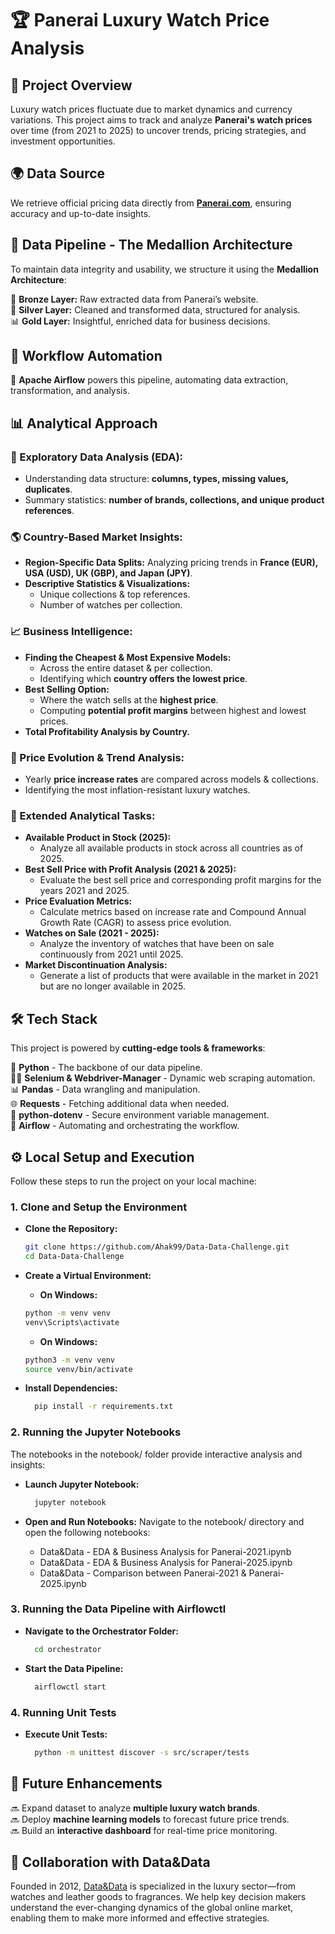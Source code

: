 # 🏆 Panerai Luxury Watch Price Analysis

## 📌 Project Overview

Luxury watch prices fluctuate due to market dynamics and currency variations. This project aims to track and analyze **Panerai's watch prices** over time (from 2021 to 2025) to uncover trends, pricing strategies, and investment opportunities.

## 🌍 Data Source

We retrieve official pricing data directly from **[Panerai.com](https://www.panerai.com/)**, ensuring accuracy and up-to-date insights.

## 🔄 Data Pipeline - The Medallion Architecture

To maintain data integrity and usability, we structure it using the **Medallion Architecture**:

💾 **Bronze Layer:** Raw extracted data from Panerai’s website.  
🔧 **Silver Layer:** Cleaned and transformed data, structured for analysis.  
📊 **Gold Layer:** Insightful, enriched data for business decisions.

## 🚀 Workflow Automation

🔗 **Apache Airflow** powers this pipeline, automating data extraction, transformation, and analysis.

## 📊 Analytical Approach

### 🔎 Exploratory Data Analysis (EDA):

- Understanding data structure: **columns, types, missing values, duplicates**.
- Summary statistics: **number of brands, collections, and unique product references**.

### 🌎 Country-Based Market Insights:

- **Region-Specific Data Splits:** Analyzing pricing trends in **France (EUR), USA (USD), UK (GBP), and Japan (JPY)**.
- **Descriptive Statistics & Visualizations:**
  - Unique collections & top references.
  - Number of watches per collection.

### 📈 Business Intelligence:

- **Finding the Cheapest & Most Expensive Models:**
  - Across the entire dataset & per collection.
  - Identifying which **country offers the lowest price**.
- **Best Selling Option:**
  - Where the watch sells at the **highest price**.
  - Computing **potential profit margins** between highest and lowest prices.
- **Total Profitability Analysis by Country.**

### 📆 Price Evolution & Trend Analysis:

- Yearly **price increase rates** are compared across models & collections.
- Identifying the most inflation-resistant luxury watches.

### 🚀 Extended Analytical Tasks:

- **Available Product in Stock (2025):**
  - Analyze all available products in stock across all countries as of 2025.
- **Best Sell Price with Profit Analysis (2021 & 2025):**
  - Evaluate the best sell price and corresponding profit margins for the years 2021 and 2025.
- **Price Evaluation Metrics:**
  - Calculate metrics based on increase rate and Compound Annual Growth Rate (CAGR) to assess price evolution.
- **Watches on Sale (2021 - 2025):**
  - Analyze the inventory of watches that have been on sale continuously from 2021 until 2025.
- **Market Discontinuation Analysis:**
  - Generate a list of products that were available in the market in 2021 but are no longer available in 2025.

## 🛠️ Tech Stack

This project is powered by **cutting-edge tools & frameworks**:

🐍 **Python** - The backbone of our data pipeline.  
🕵️‍♂️ **Selenium & Webdriver-Manager** - Dynamic web scraping automation.  
📊 **Pandas** - Data wrangling and manipulation.  
🌐 **Requests** - Fetching additional data when needed.  
🔐 **python-dotenv** - Secure environment variable management.  
🚀 **Airflow** - Automating and orchestrating the workflow.

## ⚙️ Local Setup and Execution

Follow these steps to run the project on your local machine:

### 1. Clone and Setup the Environment

- **Clone the Repository:**
  ```bash
  git clone https://github.com/Ahak99/Data-Data-Challenge.git
  cd Data-Data-Challenge
  ```
- **Create a Virtual Environment:**
  - **On Windows:**
  ```bash
  python -m venv venv
  venv\Scripts\activate
  ```
  - **On Windows:**
  ```bash
  python3 -m venv venv
  source venv/bin/activate
  ```

- **Install Dependencies:**
  ```bash
    pip install -r requirements.txt
  ```

### 2. Running the Jupyter Notebooks
The notebooks in the notebook/ folder provide interactive analysis and insights:

- **Launch Jupyter Notebook:**
  ```bash
    jupyter notebook
  ```

- **Open and Run Notebooks:**
Navigate to the notebook/ directory and open the following notebooks:

  - Data&Data - EDA & Business Analysis for Panerai-2021.ipynb
  - Data&Data - EDA & Business Analysis for Panerai-2025.ipynb
  - Data&Data - Comparison between Panerai-2021 & Panerai-2025.ipynb

### 3. Running the Data Pipeline with Airflowctl

- **Navigate to the Orchestrator Folder:**
  ```bash
    cd orchestrator
  ```

- **Start the Data Pipeline:**
  ```bash
    airflowctl start
  ```

### 4. Running Unit Tests

- **Execute Unit Tests:**
  ```bash
    python -m unittest discover -s src/scraper/tests
  ```

## 🔮 Future Enhancements

🔜 Expand dataset to analyze **multiple luxury watch brands**.  
🔜 Deploy **machine learning models** to forecast future price trends.  
🔜 Build an **interactive dashboard** for real-time price monitoring.

## 🤝 Collaboration with Data&Data

Founded in 2012, [Data&Data](http://data-and-data.com) is specialized in the luxury sector—from watches and leather goods to fragrances. We help key decision makers understand the ever-changing dynamics of the global online market, enabling them to make more informed and effective strategies.
